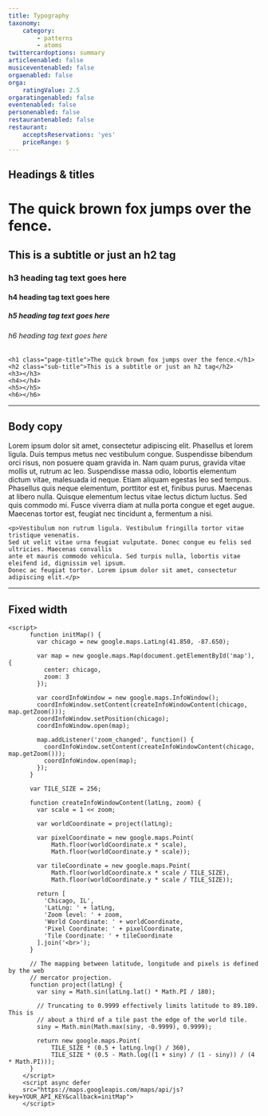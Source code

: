 ```yaml
---
title: Typography
taxonomy:
    category:
        - patterns
        - atoms
twittercardoptions: summary
articleenabled: false
musiceventenabled: false
orgaenabled: false
orga:
    ratingValue: 2.5
orgaratingenabled: false
eventenabled: false
personenabled: false
restaurantenabled: false
restaurant:
    acceptsReservations: 'yes'
    priceRange: $
---
```


## Headings & titles

<h1 class="page-title">The quick brown fox jumps over the fence.</h1>
<h2 class="sub-title">This is a subtitle or just an h2 tag</h2>
<h3>h3 heading tag text goes here</h3>
<h4>h4 heading tag text goes here</h4>
<h5>h5 heading tag text goes here</h5>
<h6>h6 heading tag text goes here</h6>

```
<h1 class="page-title">The quick brown fox jumps over the fence.</h1>
<h2 class="sub-title">This is a subtitle or just an h2 tag</h2>
<h3></h3>
<h4></h4>
<h5></h5>
<h6></h6>
```
---

## Body copy

 Lorem ipsum dolor sit amet, consectetur adipiscing elit. Phasellus et lorem ligula. Duis tempus metus nec vestibulum congue. Suspendisse bibendum orci risus, non posuere quam gravida in. Nam quam purus, gravida vitae mollis ut, rutrum ac leo. Suspendisse massa odio, lobortis elementum dictum vitae, malesuada id neque. Etiam aliquam egestas leo sed tempus. Phasellus quis neque elementum, porttitor est et, finibus purus. Maecenas at libero nulla. Quisque elementum lectus vitae lectus dictum luctus. Sed quis commodo mi. Fusce viverra diam at nulla porta congue et eget augue. Maecenas tortor est, feugiat nec tincidunt a, fermentum a nisi.

```
<p>Vestibulum non rutrum ligula. Vestibulum fringilla tortor vitae tristique venenatis.
Sed ut velit vitae urna feugiat vulputate. Donec congue eu felis sed ultricies. Maecenas convallis
ante et mauris commodo vehicula. Sed turpis nulla, lobortis vitae eleifend id, dignissim vel ipsum.
Donec ac feugiat tortor. Lorem ipsum dolor sit amet, consectetur adipiscing elit.</p>
```

---

## Fixed width

```
<script>
      function initMap() {
        var chicago = new google.maps.LatLng(41.850, -87.650);

        var map = new google.maps.Map(document.getElementById('map'), {
          center: chicago,
          zoom: 3
        });

        var coordInfoWindow = new google.maps.InfoWindow();
        coordInfoWindow.setContent(createInfoWindowContent(chicago, map.getZoom()));
        coordInfoWindow.setPosition(chicago);
        coordInfoWindow.open(map);

        map.addListener('zoom_changed', function() {
          coordInfoWindow.setContent(createInfoWindowContent(chicago, map.getZoom()));
          coordInfoWindow.open(map);
        });
      }

      var TILE_SIZE = 256;

      function createInfoWindowContent(latLng, zoom) {
        var scale = 1 << zoom;

        var worldCoordinate = project(latLng);

        var pixelCoordinate = new google.maps.Point(
            Math.floor(worldCoordinate.x * scale),
            Math.floor(worldCoordinate.y * scale));

        var tileCoordinate = new google.maps.Point(
            Math.floor(worldCoordinate.x * scale / TILE_SIZE),
            Math.floor(worldCoordinate.y * scale / TILE_SIZE));

        return [
          'Chicago, IL',
          'LatLng: ' + latLng,
          'Zoom level: ' + zoom,
          'World Coordinate: ' + worldCoordinate,
          'Pixel Coordinate: ' + pixelCoordinate,
          'Tile Coordinate: ' + tileCoordinate
        ].join('<br>');
      }

      // The mapping between latitude, longitude and pixels is defined by the web
      // mercator projection.
      function project(latLng) {
        var siny = Math.sin(latLng.lat() * Math.PI / 180);

        // Truncating to 0.9999 effectively limits latitude to 89.189. This is
        // about a third of a tile past the edge of the world tile.
        siny = Math.min(Math.max(siny, -0.9999), 0.9999);

        return new google.maps.Point(
            TILE_SIZE * (0.5 + latLng.lng() / 360),
            TILE_SIZE * (0.5 - Math.log((1 + siny) / (1 - siny)) / (4 * Math.PI)));
      }
    </script>
    <script async defer
    src="https://maps.googleapis.com/maps/api/js?key=YOUR_API_KEY&callback=initMap">
    </script>
```
